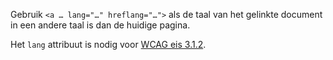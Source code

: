 <!-- @license CC0-1.0 -->
<!-- markdownlint-disable MD041 -->

Gebruik `<a … lang="…" hreflang="…">` als de taal van het gelinkte document in een andere taal is dan de huidige pagina.

Het `lang` attribuut is nodig voor [WCAG eis 3.1.2](https://www.w3.org/TR/WCAG21/#language-of-parts).
